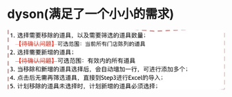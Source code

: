 # dyson(满足了一个小小的需求)

![Image text](https://raw.githubusercontent.com/ppphs/Dyson/master/static/image/%E9%9C%80%E6%B1%82.png)